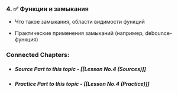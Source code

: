 
### 4. ✅ **Функции и замыкания**

- Что такое замыкания, области видимости функций

- Практические применения замыканий (например, debounce-функция)


### Connected Chapters:
- ##### *Source Part to this topic* - [[Lesson No.4 (Sources)]]
- ##### *Practice Part to this topic* - [[Lesson No.4 (Practice)]]

